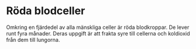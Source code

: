 # Röda blodceller

Omkring en fjärdedel av alla mänskliga celler är röda blodkroppar. De lever runt
fyra månader. Deras uppgift är att frakta syre till cellerna och koldioxid från
dem till lungorna.
